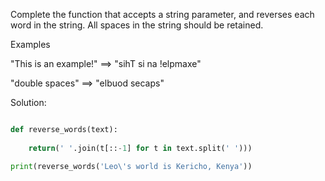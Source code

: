 Complete the function that accepts a string parameter, and reverses each word in the string. All spaces in the string should be retained.

Examples

"This is an example!" ==> "sihT si na !elpmaxe"

"double  spaces"      ==> "elbuod  secaps"

Solution:

```python

def reverse_words(text):
    
    return(' '.join(t[::-1] for t in text.split(' ')))

print(reverse_words('Leo\'s world is Kericho, Kenya'))

```
